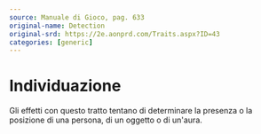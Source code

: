 ```yaml
---
source: Manuale di Gioco, pag. 633
original-name: Detection
original-srd: https://2e.aonprd.com/Traits.aspx?ID=43
categories: [generic]
---
```


# Individuazione

Gli effetti con questo tratto tentano di determinare la presenza o la posizione
di una persona, di un oggetto o di un'aura.
